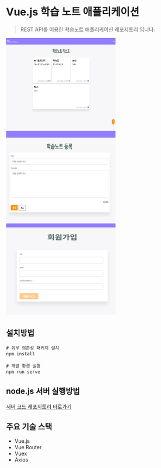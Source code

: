 # Vue.js 학습 노트 애플리케이션

> REST API를 이용한 학습노트 애플리케이션 레포지토리 입니다.

<img src="./images/main.png" width="300px" height="250px;">
<img src="./images/register.png" width="300px" height="250px;">
<img src="./images/signup.png" width="300px" height="250px;">

## 설치방법

```
# 외부 의존성 패키지 설치
npm install

# 개발 환경 실행
npm run serve
```

## node.js 서버 실행방법

[서버 코드 레포지토리 바로가기](https://github.com/nohsunghyung/vue-learning-server)

## 주요 기술 스택
* Vue.js
* Vue Router
* Vuex
* Axios